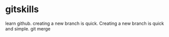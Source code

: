 # gitskills
learn github.
creating a new branch is quick.
Creating a new branch is quick and simple.
git merge